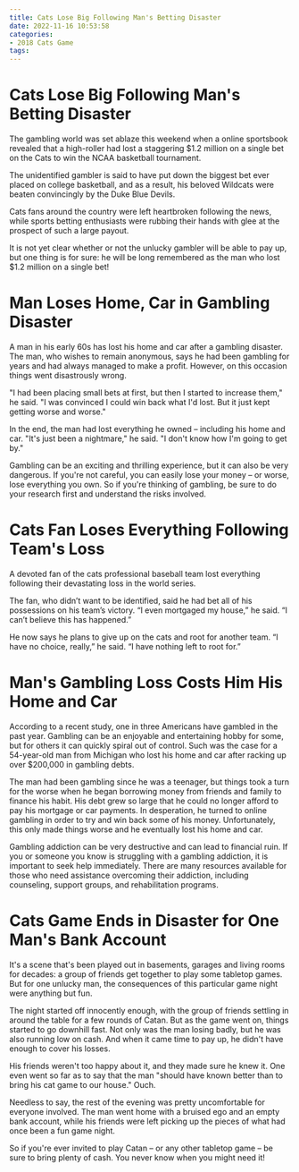 ```yaml
---
title: Cats Lose Big Following Man's Betting Disaster
date: 2022-11-16 10:53:58
categories:
- 2018 Cats Game
tags:
---
```



#  Cats Lose Big Following Man's Betting Disaster

The gambling world was set ablaze this weekend when a online sportsbook revealed that a high-roller had lost a staggering $1.2 million on a single bet on the Cats to win the NCAA basketball tournament.

The unidentified gambler is said to have put down the biggest bet ever placed on college basketball, and as a result, his beloved Wildcats were beaten convincingly by the Duke Blue Devils.

Cats fans around the country were left heartbroken following the news, while sports betting enthusiasts were rubbing their hands with glee at the prospect of such a large payout.

It is not yet clear whether or not the unlucky gambler will be able to pay up, but one thing is for sure: he will be long remembered as the man who lost $1.2 million on a single bet!

#  Man Loses Home, Car in Gambling Disaster

A man in his early 60s has lost his home and car after a gambling disaster. The man, who wishes to remain anonymous, says he had been gambling for years and had always managed to make a profit. However, on this occasion things went disastrously wrong. 

"I had been placing small bets at first, but then I started to increase them," he said. "I was convinced I could win back what I'd lost. But it just kept getting worse and worse." 

In the end, the man had lost everything he owned – including his home and car. "It's just been a nightmare," he said. "I don't know how I'm going to get by." 

Gambling can be an exciting and thrilling experience, but it can also be very dangerous. If you're not careful, you can easily lose your money – or worse, lose everything you own. So if you're thinking of gambling, be sure to do your research first and understand the risks involved.

#  Cats Fan Loses Everything Following Team's Loss

A devoted fan of the cats professional baseball team lost everything following their devastating loss in the world series. 

The fan, who didn’t want to be identified, said he had bet all of his possessions on his team’s victory. “I even mortgaged my house,” he said. “I can’t believe this has happened.”

He now says he plans to give up on the cats and root for another team. “I have no choice, really,” he said. “I have nothing left to root for.”

#  Man's Gambling Loss Costs Him His Home and Car

According to a recent study, one in three Americans have gambled in the past year. Gambling can be an enjoyable and entertaining hobby for some, but for others it can quickly spiral out of control. Such was the case for a 54-year-old man from Michigan who lost his home and car after racking up over $200,000 in gambling debts.

The man had been gambling since he was a teenager, but things took a turn for the worse when he began borrowing money from friends and family to finance his habit. His debt grew so large that he could no longer afford to pay his mortgage or car payments. In desperation, he turned to online gambling in order to try and win back some of his money. Unfortunately, this only made things worse and he eventually lost his home and car.

Gambling addiction can be very destructive and can lead to financial ruin. If you or someone you know is struggling with a gambling addiction, it is important to seek help immediately. There are many resources available for those who need assistance overcoming their addiction, including counseling, support groups, and rehabilitation programs.

#  Cats Game Ends in Disaster for One Man's Bank Account

It's a scene that's been played out in basements, garages and living rooms for decades: a group of friends get together to play some tabletop games. But for one unlucky man, the consequences of this particular game night were anything but fun.

The night started off innocently enough, with the group of friends settling in around the table for a few rounds of Catan. But as the game went on, things started to go downhill fast. Not only was the man losing badly, but he was also running low on cash. And when it came time to pay up, he didn't have enough to cover his losses.

His friends weren't too happy about it, and they made sure he knew it. One even went so far as to say that the man "should have known better than to bring his cat game to our house." Ouch.

Needless to say, the rest of the evening was pretty uncomfortable for everyone involved. The man went home with a bruised ego and an empty bank account, while his friends were left picking up the pieces of what had once been a fun game night.

So if you're ever invited to play Catan – or any other tabletop game – be sure to bring plenty of cash. You never know when you might need it!